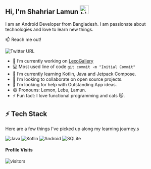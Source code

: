 ## Hi, I'm Shahriar Lamun <img src="https://user-images.githubusercontent.com/1303154/88677602-1635ba80-d120-11ea-84d8-d263ba5fc3c0.gif" width="28px" alt="hi">

I am an Android Developer from Bangladesh. I am passionate about technologies and love to learn new things.

:mailbox: Reach me out!

![Twitter URL](https://img.shields.io/twitter/url?label=Twitter&style=social&url=https%3A%2F%2Ftwitter.com%2Fjamesi_lemon333%3Fs%3D09)


- 🔭  I’m currently working on [LexoGallery](https://github.com/Lamun365/LexoGallery)
- :computer: Most used line of code `git commit -m "Initial Commit"`
- 🌱 I’m currently learning Kotlin, Java and Jetpack Compose.
- 👯 I’m looking to collaborate on open source projects.
- 🤔 I’m looking for help with Outstanding App ideas.
- 😄 Pronouns: Lemon, Lebu, Lamun.
- ⚡ Fun fact: I love functional programming and cats 😻.

## ⚡ Tech Stack

Here are a few things I've picked up along my learning journey.s


<img alt="Java" src="https://img.shields.io/badge/java-%23ED8B00.svg?&style=for-the-badge&logo=java&logoColor=white"/> <img alt="Kotlin" src="https://img.shields.io/badge/kotlin-%230095D5.svg?&style=for-the-badge&logo=kotlin&logoColor=white"/> <img alt="Android" src="https://img.shields.io/badge/Android-3DDC84?style=for-the-badge&logo=android&logoColor=white" /> <img alt="SQLite" src ="https://img.shields.io/badge/sqlite-%2307405e.svg?&style=for-the-badge&logo=sqlite&logoColor=white"/>



#### Profile Visits 

![visitors](https://komarev.com/ghpvc/?username=Lamun365)
